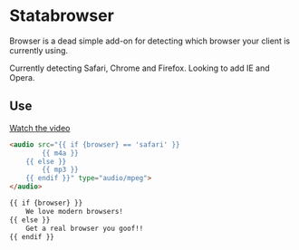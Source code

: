 # Statabrowser

Browser is a dead simple add-on for detecting which browser your client is currently using.

Currently detecting Safari, Chrome and Firefox. Looking to add IE and Opera.

## Use

[Watch the video](http://youtu.be/4QByIQfD4ek)

```html
<audio src="{{ if {browser} == 'safari' }}
		{{ m4a }}
	{{ else }}
		{{ mp3 }}
	{{ endif }}" type="audio/mpeg">
</audio>

{{ if {browser} }}
	We love modern browsers!
{{ else }}
	Get a real browser you goof!!
{{ endif }}
```
